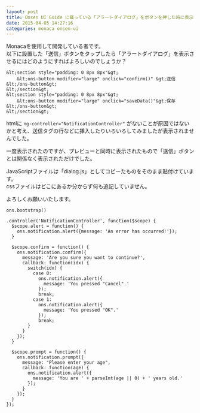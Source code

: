 ```yaml
---
layout: post
title: Onsen UI Guide に載っている「アラートダイアログ」をボタンを押した時に表示したい
date: 2015-04-05 14:27:16
categories: monaca onsen-ui
---
```

<p>Monacaを使用して開発している者です。<br>
以下に設置した「送信」ボタンをタップしたら「アラートダイアログ」を表示させるにはどのようにすればよろしいのでしょうか？</p>

```
&lt;section style="padding: 0 8px 8px"&gt;
    &lt;ons-button modifier="large" onclick="confirm()" &gt;送信&lt;/ons-button&gt;
&lt;/section&gt;
&lt;section style="padding: 0 8px 8px"&gt;
    &lt;ons-button modifier="large" onclick="saveData()"&gt;保存&lt;/ons-button&gt;
&lt;/section&gt;
```

<p>htmlに <code>ng-controller="NotificationController"</code> がないことが原因ではないかと考え、送信タグの行などに挿入したりいろいろしてみましたが表示されませんでした。</p>

<p>一度表示されたのですが、プレビューと同時に表示されたもので「送信」ボタンとは関係なく表示されただけでした。</p>

<p>JavaScriptファイルは「dialog.js」としてコピーたものをそのまま貼付けています。<br>
cssファイルはどこにあるか分からず何も追記していません。</p>

<p>よろしくお願いいたします。</p>

```
ons.bootstrap()

.controller('NotificationController', function($scope) {
  $scope.alert = function() {
    ons.notification.alert({message: 'An error has occurred!'});
  }

  $scope.confirm = function() {
    ons.notification.confirm({
      message: 'Are you sure you want to continue?',
      callback: function(idx) {
        switch(idx) {
          case 0:
            ons.notification.alert({
              message: 'You pressed "Cancel".'
            });
            break;
          case 1:
            ons.notification.alert({
              message: 'You pressed "OK".'
            });
            break;
        }
      }
    });
  }

  $scope.prompt = function() {
    ons.notification.prompt({
      message: "Please enter your age",
      callback: function(age) {
        ons.notification.alert({
          message: 'You are ' + parseInt(age || 0) + ' years old.'
        });
      }
    });
  }
});
```
